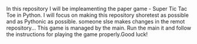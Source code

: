In this repository I will be impleamenting the paper game - Super Tic Tac Toe in Python.
I will focus on making this repository shoretest as possible and as Pythonic as possible.
someone slse makes changes in the remot repository...
This game is managed by the main. Run the main it and follow the instructions for playing the game properly.Good luck!
